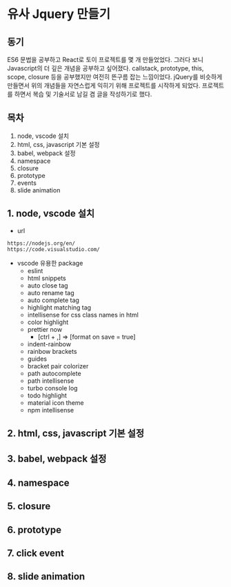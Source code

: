 # 유사 Jquery 만들기

## 동기
ES6 문법을 공부하고 React로 토이 프로젝트를 몇 개 만들었었다. 
그러다 보니 Javascript의 더 깊은 개념을 공부하고 싶어졌다.
callstack, prototype, this, scope, closure 등을 공부했지만 여전히 뜬구름 잡는 느낌이었다.
jQuery를 비슷하게 만들면서 위의 개념들을 자연스럽게 익히기 위해 프로젝트를 시작하게 되었다.
프로젝트를 하면서 복습 및 기술서로 남길 겸 글을 작성하기로 했다.


## 목차
1. node, vscode 설치
2. html, css, javascript 기본 설정
3. babel, webpack 설정
4. namespace
5. closure
6. prototype
7. events
8. slide animation

## 1. node, vscode 설치
* url
```
https://nodejs.org/en/
https://code.visualstudio.com/
```
* vscode 유용한 package
    * eslint
    * html snippets
    * auto close tag
    * auto rename tag
    * auto complete tag
    * highlight matching tag
    * intellisense for css class names in html
    * color highlight
    * prettier now
        * [ctrl + ,] => [format on save = true]
    * indent-rainbow
    * rainbow brackets
    * guides
    * bracket pair colorizer
    * path autocomplete
    * path intellisense
    * turbo console log
    * todo highlight
    * material icon theme
    * npm intellisense

## 2. html, css, javascript 기본 설정


## 3. babel, webpack 설정
## 4. namespace
## 5. closure
## 6. prototype
## 7. click event
## 8. slide animation